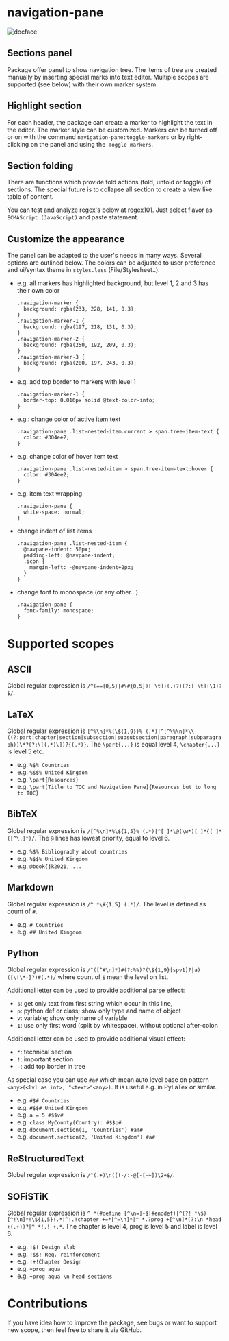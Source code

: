 # navigation-pane

![docface](https://github.com/bacadra/atom-navigation-pane/blob/master/docface.png?raw=true)

## Sections panel

Package offer panel to show navigation tree. The items of tree are created manually by inserting special marks into text editor. Multiple scopes are supported (see below) with their own marker system.


## Highlight section

For each header, the package can create a marker to highlight the text in the editor. The marker style can be customized. Markers can be turned off or on with the command `navigation-pane:toggle-markers` or by right-clicking on the panel and using the` Toggle markers`.


## Section folding

There are functions which provide fold actions (fold, unfold or toggle) of sections. The special future is to collapse all section to create a view like table of content.

You can test and analyze regex's below at [regex101](https://regex101.com/). Just select flavor as `ECMAScript (JavaScript)` and paste statement.


## Customize the appearance

The panel can be adapted to the user's needs in many ways. Several options are outlined below. The colors can be adjusted to user preference and ui/syntax theme in `styles.less` (File/Stylesheet..).

* e.g. all markers has highlighted background, but level 1, 2 and 3 has their own color
  ```
  .navigation-marker {
    background: rgba(233, 228, 141, 0.3);
  }
  .navigation-marker-1 {
    background: rgba(197, 218, 131, 0.3);
  }
  .navigation-marker-2 {
    background: rgba(250, 192, 209, 0.3);
  }
  .navigation-marker-3 {
    background: rgba(200, 197, 243, 0.3);
  }
  ```

* e.g. add top border to markers with level 1
  ```
  .navigation-marker-1 {
    border-top: 0.016px solid @text-color-info;
  }
  ```

* e.g.: change color of active item text
  ```
  .navigation-pane .list-nested-item.current > span.tree-item-text {
    color: #304ee2;
  }
  ```

* e.g. change color of hover item text
  ```
  .navigation-pane .list-nested-item > span.tree-item-text:hover {
    color: #304ee2;
  }
  ```

* e.g. item text wrapping
  ```
  .navigation-pane {
    white-space: normal;
  }
  ```

* change indent of list items
  ```
  .navigation-pane .list-nested-item {
    @navpane-indent: 50px;
    padding-left: @navpane-indent;
    .icon {
      margin-left: -@navpane-indent+2px;
    }
  }
  ```

* change font to monospace (or any other...)
  ```
  .navigation-pane {
    font-family: monospace;
  }
  ```



# Supported scopes

## ASCII

Global regular expression is `/^(=={0,5}|#\#{0,5})[ \t]+(.+?)(?:[ \t]+\1)?$/`.


## LaTeX

Global regular expression is `[^%\n]*%(\${1,9})% (.*)|^[^\%\n]*\\((?:part|chapter|section|subsection|subsubsection|paragraph|subparagraph))\*?(?:\[(.*)\])?{(.*)}`. The `\part{...}` is equal level 4, `\chapter{...}` is level 5 etc.

* e.g. `%$% Countries`
* e.g. `%$$% United Kingdom`
* e.g. `\part{Resources}`
* e.g. `\part[Title to TOC and Navigation Pane]{Resources but to long to TOC}`


## BibTeX

Global regular expression is `/[^%\n]*%\${1,5}% (.*)|^[ ]*\@(\w*)[ ]*{[ ]*([^\,]*)/`. The `@` lines has lowest priority, equal to level 6.

* e.g. `%$% Bibliography about countries`
* e.g. `%$$% United Kingdom`
* e.g. `@book{jk2021, ...`


## Markdown

Global regular expression is `/^ *\#{1,5} (.*)/`. The level is defined as count of `#`.

* e.g. `# Countries`
* e.g. `## United Kingdom`


## Python

Global regular expression is `/^([^#\n]*)#(?:%%)?(\${1,9}[spv1]?|a)([\!\*-]?)#(.*)/` where count of `$` mean the level on list.

Additional letter can be used to provide additional parse effect:

* `s`: get only text from first string which occur in this line,
* `p`: python def or class; show only type and name of object
* `v`: variable; show only name of variable
* `1`: use only first word (split by whitespace), without optional after-colon

Additional letter can be used to provide additional visual effect:

* `*`: technical section
* `!`: important section
* `-`: add top border in tree

As special case you can use `#a#` which mean auto level base on pattern `<any>(<lvl as int>, "<text>"<any>)`. It is useful e.g. in PyLaTex or similar.

* e.g. `#$# Countries`
* e.g. `#$$# United Kingdom`
* e.g. `a = 5 #$$v#`
* e.g. `class MyCounty(Country): #$$p#`
* e.g. `document.section(1, 'Countries') #a!#`
* e.g. `document.section(2, 'United Kingdom') #a#`


## ReStructuredText

Global regular expression is `/^(.+)\n([!-/:-@[-[-~])\2+$/`.


## SOFiSTiK

Global regular expression is `^ *(#define [^\n=]+$|#enddef)|^(?! *\$)[^!\n]*!\${1,5}!.*|^!.!chapter +=*[^=\n]*|^ *.?prog +[^\n]*(?:\n *head +(.+))?|^ *!.! +.*`. The chapter is level 4, prog is level 5 and label is level 6.

* e.g. `!$! Design slab`
* e.g. `!$$! Req. reinforcement`
* e.g. `!+!Chapter Design`
* e.g. `+prog aqua`
* e.g. `+prog aqua \n head sections`


# Contributions

If you have idea how to improve the package, see bugs or want to support new scope, then feel free to share it via GitHub.
